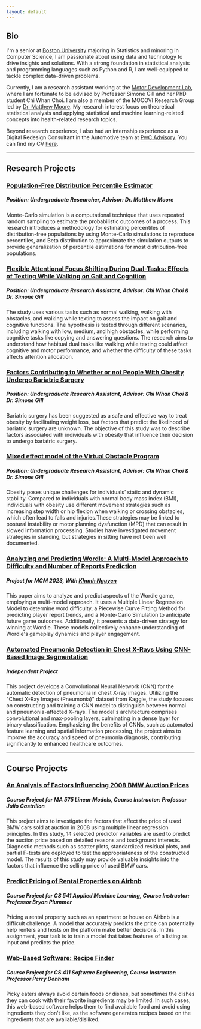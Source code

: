 ```yaml
---
layout: default
---
```


## Bio
I'm a senior at [Boston University](https://www.bu.edu/) majoring in Statistics and minoring in Computer Science, I am passionate about using data and technology to drive insights and solutions. With a strong foundation in statistical analysis and programming languages such as Python and R, I am well-equipped to tackle complex data-driven problems.

Currently, I am a research assistant working at the [Motor Development Lab](https://www.bu.edu/motordevlab/), where I am fortunate to be advised by Professor Simone Gill and her PhD student Chi Whan Choi. I am also a member of the MOCOVI Research Group led by [Dr. Matthew Moore](https://www.linkedin.com/in/matthew-n-moore-313375113/). My research interest focus on theoretical statistical analysis and applying statistical and machine learning-related concepts into health-related research topics.

Beyond research experience, I also had an internship experience as a Digital Redesign Consultant in the Automotive team at [PwC Advisory](https://www.pwc.com/us/en/services/consulting.html). You can find my CV [here]([https://drive.google.com/file/d/1RYVq79_1_wDPOr8aFPBx0_ZUpgpNinXO/view?usp=sharing](https://github.com/anyfruit/anyfruit.github.io/blob/main/Kejing%20Yan%20Resume%202.0.pdf)).

---

## Research Projects

### [Population-Free Distribution Percentile Estimator](https://github.com/anyfruit/Population-Free-Distribution-Percentile-Estimator)
##### Position: Undergraduate Researcher, Advisor: Dr. Matthew Moore
Monte-Carlo simulation is a computational technique that uses repeated random sampling to estimate the probabilistic outcomes of a process. This research introduces a methodology for estimating percentiles of distribution-free populations by using Monte-Carlo simulations to reproduce percentiles, and Beta distribution to approximate the simulation outputs to provide generalization of percentile estimations for most distribution-free populations.

### [Flexible Attentional Focus Shifting During Dual-Tasks: Effects of Texting While Walking on Gait and Cognition](https://github.com/anyfruit/TWWT-Project)
##### Position: Undergraduate Research Assistant, Advisor: Chi Whan Choi & Dr. Simone Gill
The study uses various tasks such as normal walking, walking with obstacles, and walking while texting to assess the impact on gait and cognitive functions. The hypothesis is tested through different scenarios, including walking with low, medium, and high obstacles, while performing cognitive tasks like copying and answering questions. The research aims to understand how habitual dual tasks like walking while texting could affect cognitive and motor performance, and whether the difficulty of these tasks affects attention allocation.

### [Factors Contributing to Whether or not People With Obesity Undergo Bariatric Surgery](https://github.com/anyfruit/Factors-Affecting-Likelihood-of-Undergoing-Bariatric-Surgery)
##### Position: Undergraduate Research Assistant, Advisor: Chi Whan Choi & Dr. Simone Gill
Bariatric surgery has been suggested as a safe and effective way to treat obesity by facilitating weight loss, but factors that predict the likelihood of bariatric surgery are unknown. The objective of this study was to describe factors associated with individuals with obesity that influence their decision to undergo bariatric surgery.

### [Mixed effect model of the Virtual Obstacle Program](https://github.com/anyfruit/Mediation-Analysis-Virtual-Obstacle-Program)
##### Position: Undergraduate Research Assistant, Advisor: Chi Whan Choi & Dr. Simone Gill
Obesity poses unique challenges for individuals’ static and dynamic stability. Compared to individuals with normal body mass index (BMI), individuals with obesity use different movement strategies such as increasing step width or hip flexion when walking or crossing obstacles, which often lead to falls and injuries.These strategies may be linked to postural instability or motor planning dysfunction (MPD) that can result in slowed information processing. Studies have investigated movement strategies in standing, but strategies in sitting have not been well documented.

### [Analyzing and Predicting Wordle: A Multi-Model Approach to Difficulty and Number of Reports Prediction](https://github.com/anyfruit/wordle)
##### Project for MCM 2023, With [Khanh Nguyen](https://www.linkedin.com/in/khanhnguyen98/)
This paper aims to analyze and predict aspects of the Wordle game, employing a multi-model approach. It uses a Multiple Linear Regression Model to determine word difficulty, a Piecewise Curve Fitting Method for predicting player report trends, and a Monte-Carlo Simulation to anticipate future game outcomes. Additionally, it presents a data-driven strategy for winning at Wordle. These models collectively enhance understanding of Wordle's gameplay dynamics and player engagement.

### [Automated Pneumonia Detection in Chest X-Rays Using CNN-Based Image Segmentation](https://github.com/anyfruit/Pneumonia-Detection)
##### Independent Project
This project develops a Convolutional Neural Network (CNN) for the automatic detection of pneumonia in chest X-ray images. Utilizing the "Chest X-Ray Images (Pneumonia)" dataset from Kaggle, the study focuses on constructing and training a CNN model to distinguish between normal and pneumonia-affected X-rays. The model's architecture comprises convolutional and max-pooling layers, culminating in a dense layer for binary classification. Emphasizing the benefits of CNNs, such as automated feature learning and spatial information processing, the project aims to improve the accuracy and speed of pneumonia diagnosis, contributing significantly to enhanced healthcare outcomes.

---

## Course Projects

### [An Analysis of Factors Influencing 2008 BMW Auction Prices](https://github.com/anyfruit/BMW-Pricing)
##### Course Project for MA 575 Linear Models, Course Instructor: Professor Julio Castrillon
This project aims to investigate the factors that affect the price of used BMW cars sold at auction in 2008 using multiple linear regression principles. In this study, 14 selected predictor variables are used to predict the auction price based on detailed reasons and background interests. Diagnostic methods such as scatter plots, standardized residual plots, and partial F-tests are deployed to test the appropriateness of the constructed model. The results of this study may provide valuable insights into the factors that influence the selling price of used BMW cars.

### [Predict Pricing of Rental Properties on Airbnb](https://github.com/anyfruit/Predict-Pricing-of-Rental-Properties-on-Airbnb)
##### Course Project for CS 541 Applied Machine Learning, Course Instructor: Professor Bryan Plummer
Pricing a rental property such as an apartment or house on Airbnb is a difficult challenge. A model that accurately predicts the price can potentially help renters and hosts on the platform make better decisions. In this assignment, your task is to train a model that takes features of a listing as input and predicts the price.

### [Web-Based Software: Recipe Finder](https://github.com/HanyuQiu/CS411--7)
##### Course Project for CS 411 Software Engineering, Course Instructor: Professor Perry Donham
Picky eaters always avoid certain foods or dishes, but sometimes the dishes they can cook with their favorite ingredients may be limited. In such cases, this web-based software helps them to find available food and avoid using ingredients they don't like, as the software generates recipes based on the ingredients that are available/disliked.
